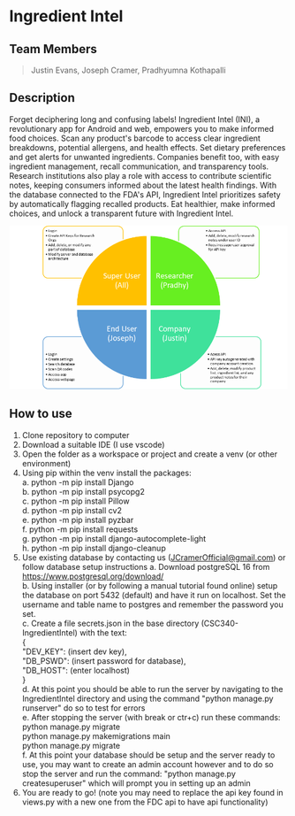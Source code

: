 # Ingredient Intel

## Team Members
> Justin Evans, Joseph Cramer, Pradhyumna Kothapalli

## Description
Forget deciphering long and confusing labels! Ingredient Intel (INI), a revolutionary app for Android and web, empowers you to make informed food choices. Scan any product's barcode to access clear ingredient breakdowns, potential allergens, and health effects. Set dietary preferences and get alerts for unwanted ingredients. Companies benefit too, with easy ingredient management, recall communication, and transparency tools. Research institutions also play a role with access to contribute scientific notes, keeping consumers informed about the latest health findings. With the database connected to the FDA's API, Ingredient Intel prioritizes safety by automatically flagging recalled products. Eat healthier, make informed choices, and unlock a transparent future with Ingredient Intel.

![project diagram](https://github.com/DNAviator/CSC340-IngredientIntel/blob/main/project-diagram.png)

## How to use
1. Clone repository to computer
2. Download a suitable IDE (I use vscode)
3. Open the folder as a workspace or project and create a venv (or other environment)
4. Using pip within the venv install the packages:  
    a. python -m pip install Django   
    b. python -m pip install psycopg2   
    c. python -m pip install Pillow  
    d. python -m pip install cv2  
    e. python -m pip install pyzbar   
    f. python -m pip install requests   
    g. python -m pip install django-autocomplete-light  
    h. python -m pip install django-cleanup  
5. Use existing database by contacting us (JCramerOfficial@gmail.com) or follow database setup instructions
    a. Download postgreSQL 16 from https://www.postgresql.org/download/  
    b. Using installer (or by following a manual tutorial found online) setup the database on port 5432 (default)
        and have it run on localhost. Set the username and table name to postgres and remember the password you set.  
    c. Create a file secrets.json in the base directory (CSC340-IngredientIntel) with the text:  
        {  
    "DEV_KEY": (insert dev key),  
    "DB_PSWD": (insert password for database),  
    "DB_HOST": (enter localhost)  
        }  
    d. At this point you should be able to run the server by navigating to the IngredientIntel directory and
        using the command "python manage.py runserver" do so to test for errors  
    e. After stopping the server (with break or ctr+c) run these commands:  
        python manage.py migrate  
        python manage.py makemigrations main  
        python manage.py migrate  
    f. At this point your database should be setup and the server ready to use, you may want to create an admin account
        however and to do so stop the server and run the command: "python manage.py createsuperuser" which will prompt you in setting up an admin  
6. You are ready to go! (note you may need to replace the api key found in views.py with a new one from the FDC api to have api functionality)  
